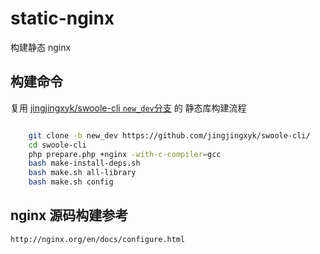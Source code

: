 # static-nginx

构建静态 nginx

## 构建命令

>
复用 [jingjingxyk/swoole-cli `new_dev`分支](https://github.com/jingjingxyk/swoole-cli/tree/new_dev)
的 静态库构建流程

```bash

    git clone -b new_dev https://github.com/jingjingxyk/swoole-cli/
    cd swoole-cli
    php prepare.php +nginx -with-c-compiler=gcc
    bash make-install-deps.sh
    bash make.sh all-library
    bash make.sh config

```

## nginx 源码构建参考

    http://nginx.org/en/docs/configure.html
